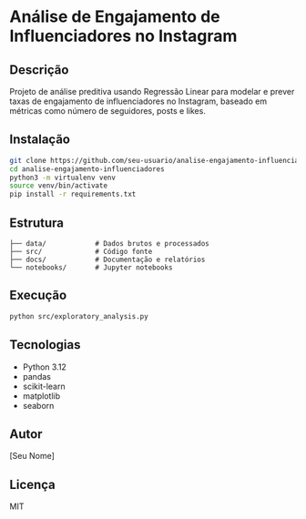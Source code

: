 # Análise de Engajamento de Influenciadores no Instagram

## Descrição

Projeto de análise preditiva usando Regressão Linear para modelar e prever taxas de engajamento de influenciadores no Instagram, baseado em métricas como número de seguidores, posts e likes.

## Instalação

```bash
git clone https://github.com/seu-usuario/analise-engajamento-influenciadores
cd analise-engajamento-influenciadores
python3 -m virtualenv venv
source venv/bin/activate
pip install -r requirements.txt
```

## Estrutura

```
├── data/            # Dados brutos e processados
├── src/             # Código fonte
├── docs/            # Documentação e relatórios
└── notebooks/       # Jupyter notebooks
```

## Execução

```bash
python src/exploratory_analysis.py
```

## Tecnologias

- Python 3.12
- pandas
- scikit-learn
- matplotlib
- seaborn

## Autor

[Seu Nome]

## Licença

MIT
